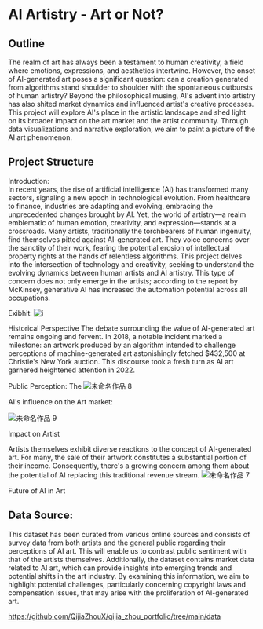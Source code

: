 # AI Artistry - Art or Not?

## Outline
The realm of art has always been a testament to human creativity, a field where emotions, expressions, and aesthetics intertwine. However,
the onset of AI-generated art poses a significant question: can a creation generated from algorithms stand shoulder to shoulder with the spontaneous outbursts of human artistry?
Beyond the philosophical musing, AI's advent into artistry has also shited market dynamics and influenced artist's creative processes. 
This project will explore AI's place in the artistic landscape and shed light on its broader impact on the art market and the artist community. 
Through data visualizations and narrative exploration, we aim to paint a picture of the AI art phenomenon.


## Project Structure
Introduction:     
In recent years, the rise of artificial intelligence (AI) has transformed many sectors, signaling a new epoch in technological evolution. 
From healthcare to finance, industries are adapting and evolving, embracing the unprecedented changes brought by AI. 
Yet, the world of artistry—a realm emblematic of human emotion, creativity, and expression—stands at a crossroads.
Many artists, traditionally the torchbearers of human ingenuity, find themselves pitted against AI-generated art. 
They voice concerns over the sanctity of their work, fearing the potential erosion of intellectual property rights at the hands of relentless algorithms. 
This project delves into the intersection of technology and creativity, seeking to understand the evolving dynamics between human artists and AI artistry.
This type of concern does not only emerge in the artists; according to the report by McKinsey, generative AI has increased the automation potential across all occupations. 

Exibhit: 
![i](https://github.com/QijiaZhouX/qijia_zhou_portfolio/assets/143776318/a21bb6cd-5f0d-4c53-b13a-af3e4fea338f)

Historical Perspective
The debate surrounding the value of AI-generated art remains ongoing and fervent. 
In 2018, a notable incident marked a milestone: an artwork produced by an algorithm intended to challenge perceptions of machine-generated art astonishingly fetched $432,500 at Christie's New York auction. 
This discourse took a fresh turn as AI art garnered heightened attention in 2022.

Public Perception: 
The 
![未命名作品 8](https://github.com/QijiaZhouX/qijia_zhou_portfolio/assets/143776318/d160cadc-1512-45ec-999e-6b416e7974f2)


AI's influence on the Art market:    

![未命名作品 9](https://github.com/QijiaZhouX/qijia_zhou_portfolio/assets/143776318/20fa2593-dafc-4418-b8ef-d57f27d79198)


Impact on Artist   

Artists themselves exhibit diverse reactions to the concept of AI-generated art. For many, the sale of their artwork constitutes a substantial portion of their income. Consequently, there's a growing concern among them about the potential of AI replacing this traditional revenue stream.
![未命名作品 7](https://github.com/QijiaZhouX/qijia_zhou_portfolio/assets/143776318/f84e7c34-f82c-4d94-9939-61620b167bc3)


Future of AI in Art

## Data Source:
This dataset has been curated from various online sources and consists of survey data from both artists and the general public regarding their perceptions of AI art. This will enable us to contrast public sentiment with that of the artists themselves. Additionally, the dataset contains market data related to AI art, which can provide insights into emerging trends and potential shifts in the art industry. By examining this information, we aim to highlight potential challenges, particularly concerning copyright laws and compensation issues, that may arise with the proliferation of AI-generated art.

https://github.com/QijiaZhouX/qijia_zhou_portfolio/tree/main/data

